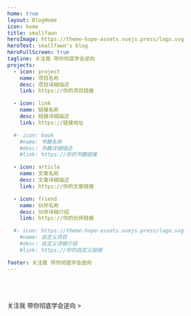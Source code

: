 ```yaml
---
home: true
layout: BlogHome
icon: home
title: smallfawn
heroImage: https://theme-hope-assets.vuejs.press/logo.svg
heroText: smallfawn's blog
heroFullScreen: true
tagline: 关注我 带你彻底学会逆向
projects:
  - icon: project
    name: 项目名称
    desc: 项目详细描述
    link: https://你的项目链接

  - icon: link
    name: 链接名称
    desc: 链接详细描述
    link: https://链接地址

  #- icon: book
    #name: 书籍名称
    #desc: 书籍详细描述
    #link: https://你的书籍链接

  - icon: article
    name: 文章名称
    desc: 文章详细描述
    link: https://你的文章链接

  - icon: friend
    name: 伙伴名称
    desc: 伙伴详细介绍
    link: https://你的伙伴链接

  #- icon: https://theme-hope-assets.vuejs.press/logo.svg
    #name: 自定义项目
    #desc: 自定义详细介绍
    #link: https://你的自定义链接

footer: 关注我 带你彻底学会逆向
---
```

<hitokoto/>
<br/>
<busuanzi/>
<br/>
<br/>
<watermark text="smallfawn" fontSize="16">关注我 带你彻底学会逆向
</watermark>>
